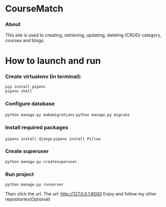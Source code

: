 # CourseMatch
### About
This site is used to creating, retrieving, updating, deleting (CRUD) category, courses and blogs.
# How to launch and run
###  Create virtualenv (in terminal):
```pip install pipenv```  
```pipenv shell```

### Configure database
```python manage.py makemigrations``` 
```python manage.py migrate```

### Install required packages
```pipenv install django```
```pipenv install Pillow```

### Create superuser
```python manage.py createsuperuser```

### Run project
```python manage.py runserver```

Then click the url. The url: http://127.0.0.1:8000
Enjoy and follow my other repositories(Optional)
